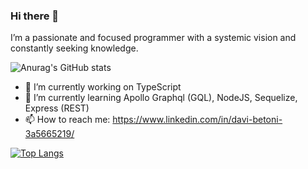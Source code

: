 ### Hi there 👋
I’m a passionate and focused programmer with a systemic vision and constantly seeking knowledge.

![Anurag's GitHub stats](https://github-readme-stats.vercel.app/api?username=davibetoni&theme=radical&count_private=true)

- 🔭 I’m currently working on TypeScript
- 🌱 I’m currently learning Apollo Graphql (GQL), NodeJS, Sequelize, Express (REST)
- 📫 How to reach me: https://www.linkedin.com/in/davi-betoni-3a5665219/

[![Top Langs](https://github-readme-stats.vercel.app/api/top-langs/?username=davibetoni&layout=compact&theme=radical&hide=css)](https://github.com/anuraghazra/github-readme-stats)
